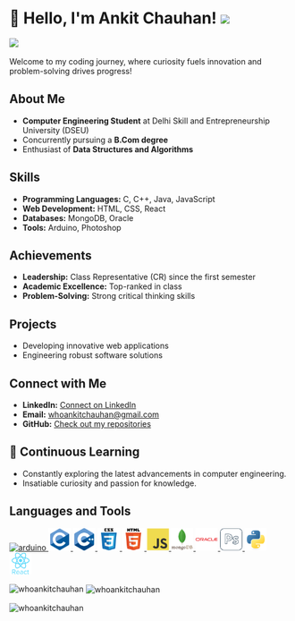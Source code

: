 # 👋 Hello, I'm Ankit Chauhan! ![](https://komarev.com/ghpvc/?username=whoankitchauhan&abbreviated=true)

<img src="https://user-images.githubusercontent.com/74038190/212749695-a6817c5a-a794-462b-afca-1b5ce7dd5e63.gif" width="500">

Welcome to my coding journey, where curiosity fuels innovation and problem-solving drives progress!

## About Me

- **Computer Engineering Student** at Delhi Skill and Entrepreneurship University (DSEU)
- Concurrently pursuing a **B.Com degree**
- Enthusiast of **Data Structures and Algorithms**

## Skills

- **Programming Languages:** C, C++, Java, JavaScript
- **Web Development:** HTML, CSS, React
- **Databases:** MongoDB, Oracle
- **Tools:** Arduino, Photoshop

## Achievements

- **Leadership:** Class Representative (CR) since the first semester
- **Academic Excellence:** Top-ranked in class
- **Problem-Solving:** Strong critical thinking skills

## Projects

- Developing innovative web applications
- Engineering robust software solutions

## Connect with Me

- **LinkedIn:** [Connect on LinkedIn](https://www.linkedin.com/in/whoankitchauhan)
- **Email:** [whoankitchauhan@gmail.com](mailto:whoankitchauhan@gmail.com)
- **GitHub:** [Check out my repositories](https://github.com/whoankitchauhan)

## 🌱 Continuous Learning

- Constantly exploring the latest advancements in computer engineering.
- Insatiable curiosity and passion for knowledge.

## Languages and Tools

<p align="left">
  <a href="https://www.arduino.cc/" target="_blank" rel="noreferrer"> 
    <img src="https://cdn.worldvectorlogo.com/logos/arduino-1.svg" alt="arduino" width="40" height="40"/> 
  </a> 
  <a href="https://www.cprogramming.com/" target="_blank" rel="noreferrer"> 
    <img src="https://raw.githubusercontent.com/devicons/devicon/master/icons/c/c-original.svg" alt="c" width="40" height="40"/> 
  </a> 
  <a href="https://www.w3schools.com/cpp/" target="_blank" rel="noreferrer"> 
    <img src="https://raw.githubusercontent.com/devicons/devicon/master/icons/cplusplus/cplusplus-original.svg" alt="cplusplus" width="40" height="40"/> 
  </a> 
  <a href="https://www.w3schools.com/css/" target="_blank" rel="noreferrer"> 
    <img src="https://raw.githubusercontent.com/devicons/devicon/master/icons/css3/css3-original-wordmark.svg" alt="css3" width="40" height="40"/> 
  </a> 
  <a href="https://www.w3.org/html/" target="_blank" rel="noreferrer"> 
    <img src="https://raw.githubusercontent.com/devicons/devicon/master/icons/html5/html5-original-wordmark.svg" alt="html5" width="40" height="40"/> 
  </a> 
  <a href="https://developer.mozilla.org/en-US/docs/Web/JavaScript" target="_blank" rel="noreferrer"> 
    <img src="https://raw.githubusercontent.com/devicons/devicon/master/icons/javascript/javascript-original.svg" alt="javascript" width="40" height="40"/> 
  </a> 
  <a href="https://www.mongodb.com/" target="_blank" rel="noreferrer"> 
    <img src="https://raw.githubusercontent.com/devicons/devicon/master/icons/mongodb/mongodb-original-wordmark.svg" alt="mongodb" width="40" height="40"/> 
  </a> 
  <a href="https://www.oracle.com/" target="_blank" rel="noreferrer"> 
    <img src="https://raw.githubusercontent.com/devicons/devicon/master/icons/oracle/oracle-original.svg" alt="oracle" width="40" height="40"/> 
  </a> 
  <a href="https://www.photoshop.com/en" target="_blank" rel="noreferrer"> 
    <img src="https://raw.githubusercontent.com/devicons/devicon/master/icons/photoshop/photoshop-line.svg" alt="photoshop" width="40" height="40"/> 
  </a> 
  <a href="https://www.python.org" target="_blank" rel="noreferrer"> 
    <img src="https://raw.githubusercontent.com/devicons/devicon/master/icons/python/python-original.svg" alt="python" width="40" height="40"/> 
  </a> 
  <a href="https://reactjs.org/" target="_blank" rel="noreferrer"> 
    <img src="https://raw.githubusercontent.com/devicons/devicon/master/icons/react/react-original-wordmark.svg" alt="react" width="40" height="40"/> 
  </a> 
</p>

<p><img align="left" src="https://github-readme-stats.vercel.app/api/top-langs?username=whoankitchauhan&show_icons=true&locale=en&layout=compact" alt="whoankitchauhan" /></p>

<p>&nbsp;<img align="center" src="https://github-readme-stats.vercel.app/api?username=whoankitchauhan&show_icons=true&locale=en" alt="whoankitchauhan" /></p>

<p><img align="center" src="https://github-readme-streak-stats.herokuapp.com/?user=whoankitchauhan&" alt="whoankitchauhan" /></p>
